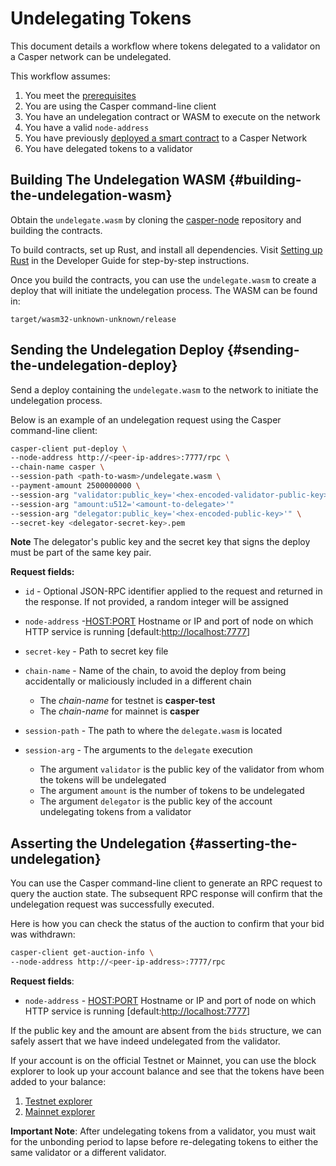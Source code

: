 # Undelegating Tokens

This document details a workflow where tokens delegated to a validator on a Casper network can be undelegated.

This workflow assumes:

1.  You meet the [prerequisites](setup.md)
2.  You are using the Casper command-line client
3.  You have an undelegation contract or WASM to execute on the network
4.  You have a valid `node-address`
5.  You have previously [deployed a smart contract](../dapp-dev-guide/sending-deploys.md) to a Casper Network
6.  You have delegated tokens to a validator

## Building The Undelegation WASM {#building-the-undelegation-wasm}

Obtain the `undelegate.wasm` by cloning the [casper-node](https://github.com/casper-network/casper-node) repository and building the contracts.

To build contracts, set up Rust, and install all dependencies. Visit [Setting up Rust](../dapp-dev-guide/getting-started.md) in the Developer Guide for step-by-step instructions.

Once you build the contracts, you can use the `undelegate.wasm` to create a deploy that will initiate the undelegation process. The WASM can be found in:

    target/wasm32-unknown-unknown/release

## Sending the Undelegation Deploy {#sending-the-undelegation-deploy}

Send a deploy containing the `undelegate.wasm` to the network to initiate the undelegation process.

Below is an example of an undelegation request using the Casper command-line client:

```bash
casper-client put-deploy \
--node-address http://<peer-ip-addres>:7777/rpc \
--chain-name casper \
--session-path <path-to-wasm>/undelegate.wasm \
--payment-amount 2500000000 \
--session-arg "validator:public_key='<hex-encoded-validator-public-key>'" \
--session-arg "amount:u512='<amount-to-delegate>'"
--session-arg "delegator:public_key='<hex-encoded-public-key>'" \
--secret-key <delegator-secret-key>.pem
```

**Note** The delegator's public key and the secret key that signs the deploy must be part of the same key pair.

**Request fields:**

-   `id` - Optional JSON-RPC identifier applied to the request and returned in the response. If not provided, a random integer will be assigned

-   `node-address` -<HOST:PORT> Hostname or IP and port of node on which HTTP service is running \[default:<http://localhost:7777>\]

-   `secret-key` - Path to secret key file

-   `chain-name` - Name of the chain, to avoid the deploy from being accidentally or maliciously included in a different chain

    -   The _chain-name_ for testnet is **casper-test**
    -   The _chain-name_ for mainnet is **casper**

-   `session-path` - The path to where the `delegate.wasm` is located

-   `session-arg` - The arguments to the `delegate` execution

    -   The argument `validator` is the public key of the validator from whom the tokens will be undelegated
    -   The argument `amount` is the number of tokens to be undelegated
    -   The argument `delegator` is the public key of the account undelegating tokens from a validator

## Asserting the Undelegation {#asserting-the-undelegation}

You can use the Casper command-line client to generate an RPC request to query the auction state. The subsequent RPC response will confirm that the undelegation request was successfully executed.

Here is how you can check the status of the auction to confirm that your bid was withdrawn:

```bash
casper-client get-auction-info \
--node-address http://<peer-ip-address>:7777/rpc
```

**Request fields**:

-   `node-address` - <HOST:PORT> Hostname or IP and port of node on which HTTP service is running \[default:<http://localhost:7777>\]

If the public key and the amount are absent from the `bids` structure, we can safely assert that we have indeed undelegated from the validator.

If your account is on the official Testnet or Mainnet, you can use the block explorer to look up your account balance and see that the tokens have been added to your balance:

1.  [Testnet explorer](https://testnet.cspr.live/)
2.  [Mainnet explorer](https://cspr.live/)

**Important Note**: After undelegating tokens from a validator, you must wait for the unbonding period to lapse before re-delegating tokens to either the same validator or a different validator.
